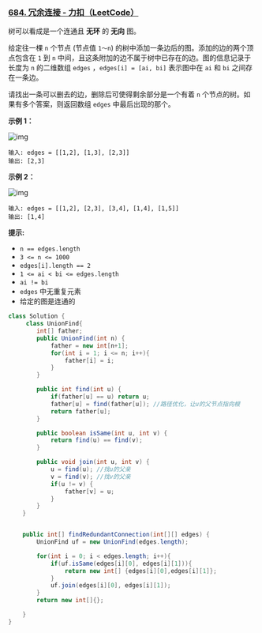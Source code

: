 ### [684. 冗余连接 - 力扣（LeetCode）](https://leetcode.cn/problems/redundant-connection/description/)

树可以看成是一个连通且 **无环** 的 **无向** 图。

给定往一棵 `n` 个节点 (节点值 `1～n`) 的树中添加一条边后的图。添加的边的两个顶点包含在 `1` 到 `n` 中间，且这条附加的边不属于树中已存在的边。图的信息记录于长度为 `n` 的二维数组 `edges` ，`edges[i] = [ai, bi]` 表示图中在 `ai` 和 `bi` 之间存在一条边。

请找出一条可以删去的边，删除后可使得剩余部分是一个有着 `n` 个节点的树。如果有多个答案，则返回数组 `edges` 中最后出现的那个。

 

**示例 1：**

![img](https://pic.leetcode-cn.com/1626676174-hOEVUL-image.png)

```
输入: edges = [[1,2], [1,3], [2,3]]
输出: [2,3]
```

**示例 2：**

![img](https://pic.leetcode-cn.com/1626676179-kGxcmu-image.png)

```
输入: edges = [[1,2], [2,3], [3,4], [1,4], [1,5]]
输出: [1,4]
```

 

**提示:**

- `n == edges.length`
- `3 <= n <= 1000`
- `edges[i].length == 2`
- `1 <= ai < bi <= edges.length`
- `ai != bi`
- `edges` 中无重复元素
- 给定的图是连通的 



```java
class Solution {
     class UnionFind{
        int[] father;
        public UnionFind(int n) {
            father = new int[n+1];
            for(int i = 1; i <= n; i++){
                father[i] = i;
            } 
        }

        public int find(int u) {
            if(father[u] == u) return u;
            father[u] = find(father[u]); //路径优化，让u的父节点指向根
            return father[u];
        }

        public boolean isSame(int u, int v) {
            return find(u) == find(v);
        }

        public void join(int u, int v) {
            u = find(u); //找u的父亲
            v = find(v); //找v的父亲
            if(u != v) {
                father[v] = u;
            }
        }
    }


    public int[] findRedundantConnection(int[][] edges) {
        UnionFind uf = new UnionFind(edges.length);

        for(int i = 0; i < edges.length; i++){
            if(uf.isSame(edges[i][0], edges[i][1])){
                return new int[] {edges[i][0],edges[i][1]};
            }
            uf.join(edges[i][0], edges[i][1]);
        }
        return new int[]{};

    }
}
```

